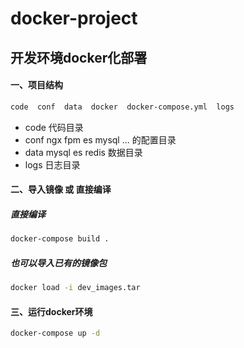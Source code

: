 # docker-project
## 开发环境docker化部署
#### 一、项目结构
```bash
code  conf  data  docker  docker-compose.yml  logs
```
* code 代码目录
* conf ngx fpm es mysql ... 的配置目录
* data mysql es redis 数据目录
* logs 日志目录

#### 二、导入镜像 或 直接编译
##### 直接编译
```bash
docker-compose build .
```
##### 也可以导入已有的镜像包
```bash
docker load -i dev_images.tar
```

#### 三、运行docker环境
```bash
docker-compose up -d
```
